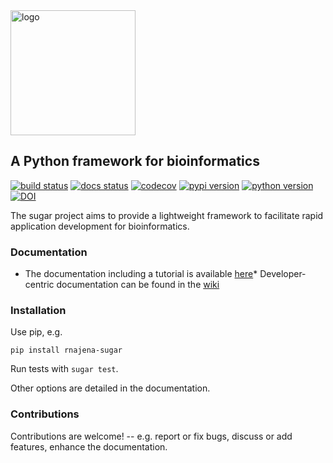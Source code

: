 <img src="https://raw.github.com/rnajena/sugar/logo/sugar_logo.png" alt="logo" width="200">

## A Python framework for bioinformatics
[![build status](https://github.com/rnajena/sugar/workflows/tests/badge.svg)](https://github.com/rnajena/sugar/actions)
[![docs status](https://readthedocs.org/projects/rnajena-sugar/badge/?version=latest)](https://rnajena-sugar.readthedocs.io)
[![codecov](https://codecov.io/gh/rnajena/sugar/branch/master/graph/badge.svg)](https://codecov.io/gh/rnajena/sugar)
[![pypi version](https://img.shields.io/pypi/v/rnajena-sugar.svg)](https://pypi.python.org/pypi/rnajena-sugar)
[![python version](https://img.shields.io/pypi/pyversions/rnajena-sugar.svg)](https://python.org)
[![DOI](https://zenodo.org/badge/DOI/10.5281/zenodo.11388074.svg)](https://doi.org/10.5281/zenodo.11388074)

The sugar project aims to provide a lightweight framework to facilitate rapid application development for bioinformatics.

### Documentation

* The documentation including a tutorial is available [here](https://rnajena-sugar.readthedocs.io)* Developer-centric documentation can be found in the [wiki](https://github.com/rnajena/sugar/wiki)

### Installation

Use pip, e.g.

```
pip install rnajena-sugar
```

Run tests with `sugar test`.

Other options are detailed in the documentation.

### Contributions

Contributions are welcome! -- e.g. report or fix bugs, discuss or add features, enhance the documentation.
